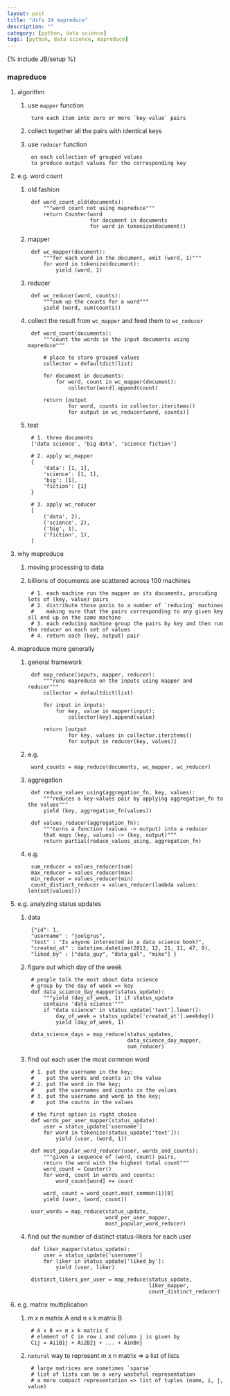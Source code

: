 ```yaml
---
layout: post
title: "dsfs 24 mapreduce"
description: ""
category: [python, data science]
tags: [python, data science, mapreduce]
---
```

{% include JB/setup %}


### mapreduce

1. algorithm

    1. use `mapper` function

            turn each item into zero or more `key-value` pairs

    1. collect together all the pairs with identical keys

    1. use `reducer` function

            on each collection of grouped values
            to produce output values for the corresponding key

1. e.g. word count

    1. old fashion

            def word_count_old(documents):
                """word count not using mapreduce"""
                return Counter(word
                               for document in documents
                               for word in tokenize(document))

    1. mapper

            def wc_mapper(document):
                """for each word in the document, emit (word, 1)"""
                for word in tokenize(document):
                    yield (word, 1)

    1. reducer

            def wc_reducer(word, counts):
                """sum up the counts for a word"""
                yield (word, sum(counts))

    1. collect the result from `wc_mapper` and feed them to `wc_reducer`

            def word_count(documents):
                """count the words in the input documents using mapreduce"""
                
                # place to store grouped values
                collector = defaultdict(list)

                for document in documents:
                    for word, count in wc_mapper(document):
                        collector[word].append(count)

                return [output
                        for word, counts in collector.iteritems()
                        for output in wc_reducer(word, counts)]

    1. test

            # 1. three documents
            ['data science', 'big data', 'science fiction']

            # 2. apply wc_mapper
            {
                'data': [1, 1],
                'science': [1, 1],
                'big': [1],
                'fiction': [1]
            }

            # 3. apply wc_reducer
            [
                ('data', 2),
                ('science', 2),
                ('big', 1),
                ('fiction', 1),
            ]

1. why mapreduce

    1. moving processing to data

    1. billions of documents are scattered across 100 machines

            # 1. each machine run the mapper on its documents, procuding lots of (key, value) pairs
            # 2. distribute those paris to a number of `reducing` machines
            #    making sure that the pairs corresponding to any given key all end up on the same machine
            # 3. each reducing machine group the pairs by key and then run the reducer on each set of values
            # 4. return each (key, output) pair

1. mapreduce more generally

    1. general framework

            def map_reduce(inputs, mapper, reducer):
                """runs mapreduce on the inputs using mapper and reducer"""
                collector = defaultdict(list)

                for input in inputs:
                    for key, value in mapper(input):
                        collector[key].append(value)

                return [output
                        for key, values in collector.iteritems()
                        for output in reducer(key, values)]

    1. e.g.

            word_counts = map_reduce(documents, wc_mapper, wc_reducer)

    1. aggregation

            def reduce_values_using(aggregation_fn, key, values):
                """reduces a key-values pair by applying aggregation_fn to the values"""
                yield (key, aggregation_fn(values))

            def values_reducer(aggregation_fn):
                """turns a function (values -> output) into a reducer
                that maps (key, values) -> (key, output)"""
                return partial(reduce_values_using, aggregation_fn)

    1. e.g.

            sum_reducer = values_reducer(sum)
            max_reducer = values_reducer(max)
            min_reducer = values_reducer(min)
            count_distinct_reducer = values_reducer(lambda values: len(set(values)))

1. e.g. analyzing status updates

    1. data

            {"id": 1,
            "username" : "joelgrus",
            "text" : "Is anyone interested in a data science book?",
            "created_at" : datetime.datetime(2013, 12, 21, 11, 47, 0),
            "liked_by" : ["data_guy", "data_gal", "mike"] }

    1. figure out which day of the week

            # people talk the most about data science
            # group by the day of week => key
            def data_science_day_mapper(status_update):
                """yield (day_of_week, 1) if status_update
                contains 'data science'"""
                if "data science" in status_update['text'].lower():
                    day_of_week = status_update['created_at'].weekday()
                    yield (day_of_week, 1)

            data_science_days = map_reduce(status_updates,
                                           data_science_day_mapper,
                                           sum_reducer)

    1. find out each user the most common word

            # 1. put the username in the key;
            #    put the words and counts in the value
            # 2. put the word in the key;
            #    put the usernames and counts in the values
            # 3. put the username and word in the key;
            #    put the coutns in the values

            # the first option is right choice
            def words_per_user_mapper(status_update):
                user = status_update['username']
                for word in tokenize(status_update['text']):
                    yield (user, (word, 1))

            def most_popular_word_reducer(user, words_and_counts):
                """given a sequence of (word, count) pairs,
                return the word with the highest total count"""
                word_count = Counter()
                for word, count in words_and_counts:
                    word_count[word] += count

                word, count = word_count.most_common(1)[0]
                yield (user, (word, count))

            user_words = map_reduce(status_update,
                                    word_per_user_mapper,
                                    most_popular_word_reducer)

    1. find out the number of distinct status-likers for each user

            def liker_mapper(status_update):
                user = status_update['username']
                for liker in status_update['liked_by']:
                    yield (user, liker)

            distinct_likers_per_user = map_reduce(status_update,
                                                  liker_mapper,
                                                  count_distinct_reducer)

1. e.g. matrix multiplication

    1. m x n matrix A and n x k matrix B

            # A x B => m x k matrix C
            # element of C in row i and column j is given by
            Cij = Ai1B1j + Ai2B2j + ... + AinBnj

    1. `natural` way to represent m x n matrix => a list of lists

            # large matrices are sometimes `sparse`
            # list of lists can be a very wasteful representation
            # a more compact representation => list of tuples (name, i, j, value)